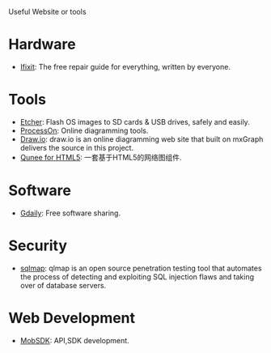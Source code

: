 Useful Website or tools

# Hardware
* [Ifixit](https://www.ifixit.com/): The free repair guide for everything, written by everyone.

# Tools
* [Etcher](https://etcher.io/): Flash OS images to SD cards & USB drives, safely and easily.
* [ProcessOn](https://www.processon.com): Online diagramming tools.
* [Draw.io](https://www.draw.io): draw.io is an online diagramming web site that built on mxGraph delivers the source in this project.
* [Qunee for HTML5](http://qunee.com): 一套基于HTML5的网络图组件.

# Software
* [Gdaily](https://www.gdaily.org): Free software sharing.

# Security
* [sqlmap](https://github.com/sqlmapproject/sqlmap): qlmap is an open source penetration testing tool that automates the process of detecting and exploiting SQL injection flaws and taking over of database servers.

# Web Development
* [MobSDK](http://www.mob.com/): API,SDK development.

